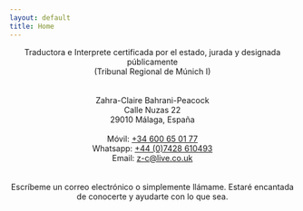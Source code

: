 ```yaml
---
layout: default
title: Home
---
```

<div align="center">Traductora e Interprete certificada por el estado, jurada y designada públicamente<br/>
(Tribunal Regional de Múnich I)</div>
<br/>
<br/>
<div align="center">Zahra-Claire Bahrani-Peacock<br/>
Calle Nuzas 22<br/>
29010 Málaga, España</div>
<br/>
<div align="center">Móvil: <a href="tel:34600650177"  target="_blank">+34 600 65 01 77</a><br/>
Whatsapp: <a href="https://api.whatsapp.com/send?phone=447428610493&text=Hi%20Zahra" target="_blank">+44 (0)7428 610493</a><br/>
Email: <a href="mailto:z-c@live.co.uk" target="_blank">z-c@live.co.uk</a></div>
<br/>
<br/>
<div align="center">Escríbeme un correo electrónico o simplemente llámame. Estaré encantada de conocerte y ayudarte con lo que sea. </div>